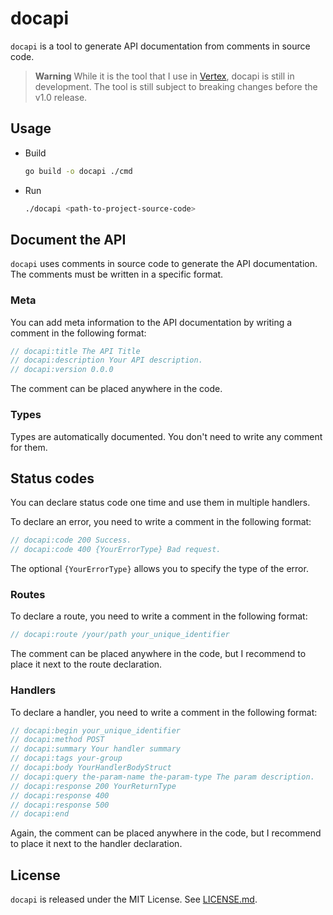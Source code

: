 # docapi

`docapi` is a tool to generate API documentation from comments in source code.

> **Warning**
> While it is the tool that I use in [Vertex](https://vertex.quentinguidee.dev), docapi is still in development. The tool is still subject to breaking changes before the v1.0 release.

## Usage

- Build

    ```bash
    go build -o docapi ./cmd
    ```

- Run

    ```bash
    ./docapi <path-to-project-source-code>
    ```

## Document the API

`docapi` uses comments in source code to generate the API documentation. The comments must be written in a specific format.

### Meta

You can add meta information to the API documentation by writing a comment in the following format:

```go
// docapi:title The API Title
// docapi:description Your API description.
// docapi:version 0.0.0
```

The comment can be placed anywhere in the code.

### Types

Types are automatically documented. You don't need to write any comment for them.

## Status codes

You can declare status code one time and use them in multiple handlers.

To declare an error, you need to write a comment in the following format:

```go
// docapi:code 200 Success.
// docapi:code 400 {YourErrorType} Bad request.
```

The optional `{YourErrorType}` allows you to specify the type of the error.

### Routes

To declare a route, you need to write a comment in the following format:

```go
// docapi:route /your/path your_unique_identifier
```

The comment can be placed anywhere in the code, but I recommend to place it next to the route declaration.

### Handlers

To declare a handler, you need to write a comment in the following format:

```go
// docapi:begin your_unique_identifier
// docapi:method POST
// docapi:summary Your handler summary
// docapi:tags your-group
// docapi:body YourHandlerBodyStruct
// docapi:query the-param-name the-param-type The param description.
// docapi:response 200 YourReturnType
// docapi:response 400
// docapi:response 500
// docapi:end
```

Again, the comment can be placed anywhere in the code, but I recommend to place it next to the handler declaration.

## License

`docapi` is released under the MIT License. See [LICENSE.md](./LICENSE.md).
